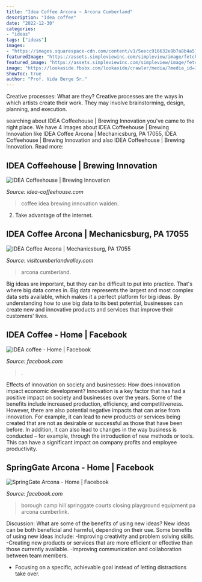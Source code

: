 ```yaml
---
title: "Idea Coffee Arcona ~ Arcona Cumberland"
description: "Idea coffee"
date: "2022-12-30"
categories:
- "ideas"
tags: ["ideas"]
images:
- "https://images.squarespace-cdn.com/content/v1/5eecc916632e8b7a8b4a57b0/1592576282652-SJX8J90J92MFKFP6XD2B/ke17ZwdGBToddI8pDm48kB5lkJ98ySIjFBTBSzAgrYpZw-zPPgdn4jUwVcJE1ZvWQUxwkmyExglNqGp0IvTJZUJFbgE-7XRK3dMEBRBhUpzlBBQXEp281-O-7PPigqE0KDhafn9iktTDomkQaN4mZAS_UquyQ_ah98zoIKEJGdk/idea%252Bcoffee.jpg"
featuredImage: "https://assets.simpleviewinc.com/simpleview/image/fetch/c_limit,q_75,w_1200/https://assets.simpleviewinc.com/simpleview/image/upload/crm/cumberland/Idea-Coffee-Logo.PNG-2-1ec6eaa85056a36_1ec6ebb4-5056-a36a-0b9a36847949d16f.png"
featured_image: "https://assets.simpleviewinc.com/simpleview/image/fetch/c_limit,q_75,w_1200/https://assets.simpleviewinc.com/simpleview/image/upload/crm/cumberland/Idea-Coffee-Logo.PNG-2-1ec6eaa85056a36_1ec6ebb4-5056-a36a-0b9a36847949d16f.png"
image: "https://lookaside.fbsbx.com/lookaside/crawler/media/?media_id=1528450107504502"
ShowToc: true
author: "Prof. Vida Berge Sr."
---
```



Creative processes: What are they?
Creative processes are the ways in which artists create their work. They may involve brainstorming, design, planning, and execution.

	

		
searching about IDEA Coffeehouse | Brewing Innovation you've came to the right place. We have 4 Images about IDEA Coffeehouse | Brewing Innovation like IDEA Coffee Arcona | Mechanicsburg, PA 17055, IDEA Coffeehouse | Brewing Innovation and also IDEA Coffeehouse | Brewing Innovation. Read more:
		
    
## IDEA Coffeehouse | Brewing Innovation

<img loading=lazy src="https://images.squarespace-cdn.com/content/v1/5eecc916632e8b7a8b4a57b0/1592576282652-SJX8J90J92MFKFP6XD2B/ke17ZwdGBToddI8pDm48kB5lkJ98ySIjFBTBSzAgrYpZw-zPPgdn4jUwVcJE1ZvWQUxwkmyExglNqGp0IvTJZUJFbgE-7XRK3dMEBRBhUpzlBBQXEp281-O-7PPigqE0KDhafn9iktTDomkQaN4mZAS_UquyQ_ah98zoIKEJGdk/idea%252Bcoffee.jpg" onerror="this.onerror=null;this.src='https://tse1.mm.bing.net/th?id=OIP.pYxFNHz8r4UjTQYysQhvcgHaHa&amp;pid=15.1';" alt="IDEA Coffeehouse | Brewing Innovation">

_Source: idea-coffeehouse.com_

>coffee idea brewing innovation walden. 

	

2. Take advantage of the internet.

    
## IDEA Coffee Arcona | Mechanicsburg, PA 17055

<img loading=lazy src="https://assets.simpleviewinc.com/simpleview/image/fetch/c_limit,q_75,w_1200/https://assets.simpleviewinc.com/simpleview/image/upload/crm/cumberland/Idea-Coffee-Logo.PNG-2-1ec6eaa85056a36_1ec6ebb4-5056-a36a-0b9a36847949d16f.png" onerror="this.onerror=null;this.src='https://tse3.mm.bing.net/th?id=OIP.ahZP2GWzs2ntNU5Q6TwEqAHaF2&amp;pid=15.1';" alt="IDEA Coffee Arcona | Mechanicsburg, PA 17055">

_Source: visitcumberlandvalley.com_

>arcona cumberland. 

	

Big ideas are important, but they can be difficult to put into practice. That's where big data comes in. Big data represents the largest and most complex data sets available, which makes it a perfect platform for big ideas. By understanding how to use big data to its best potential, businesses can create new and innovative products and services that improve their customers' lives.

    
## IDEA Coffee - Home | Facebook

<img loading=lazy src="https://lookaside.fbsbx.com/lookaside/crawler/media/?media_id=1528450107504502" onerror="this.onerror=null;this.src='https://tse3.mm.bing.net/th?id=OIP.xYmu2hZS86pde7LIdDJFiQHaIK&amp;pid=15.1';" alt="IDEA coffee - Home | Facebook">

_Source: facebook.com_

>. 

	

Effects of innovation on society and businesses: How does innovation impact economic development?
Innovation is a key factor that has had a positive impact on society and businesses over the years. Some of the benefits include increased production, efficiency, and competitiveness. However, there are also potential negative impacts that can arise from innovation. For example, it can lead to new products or services being created that are not as desirable or successful as those that have been before. In addition, it can also lead to changes in the way business is conducted – for example, through the introduction of new methods or tools. This can have a significant impact on company profits and employee productivity.

    
## SpringGate Arcona - Home | Facebook

<img loading=lazy src="https://lookaside.fbsbx.com/lookaside/crawler/media/?media_id=743415615795879" onerror="this.onerror=null;this.src='https://tse4.mm.bing.net/th?id=OIP.sJs7ey26_qPs-SC4qu7H4QAAAA&amp;pid=15.1';" alt="SpringGate Arcona - Home | Facebook">

_Source: facebook.com_

>borough camp hill springgate courts closing playground equipment pa arcona cumberlink. 

	

Discussion: What are some of the benefits of using new ideas?
New ideas can be both beneficial and harmful, depending on their use. Some benefits of using new ideas include: 
-Improving creativity and problem solving skills.
-Creating new products or services that are more efficient or effective than those currently available.
-Improving communication and collaboration between team members. 
- Focusing on a specific, achievable goal instead of letting distractions take over.

